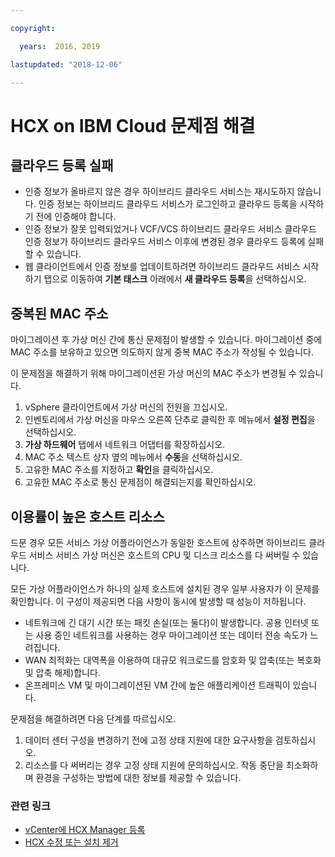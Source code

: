 ```yaml
---

copyright:

  years:  2016, 2019

lastupdated: "2018-12-06"

---
```

# HCX on IBM Cloud 문제점 해결

## 클라우드 등록 실패

* 인증 정보가 올바르지 않은 경우 하이브리드 클라우드 서비스는 재시도하지 않습니다. 인증 정보는 하이브리드 클라우드 서비스가 로그인하고 클라우드 등록을 시작하기 전에 인증해야 합니다. 
* 인증 정보가 잘못 입력되었거나 VCF/VCS 하이브리드 클라우드 서비스 클라우드 인증 정보가 하이브리드 클라우드 서비스 이후에 변경된 경우 클라우드 등록에 실패할 수 있습니다. 
* 웹 클라이언트에서 인증 정보를 업데이트하려면 하이브리드 클라우드 서비스 시작하기 탭으로 이동하여 **기본 태스크** 아래에서 **새 클라우드 등록**을 선택하십시오.

## 중복된 MAC 주소

마이그레이션 후 가상 머신 간에 통신 문제점이 발생할 수 있습니다. 마이그레이션 중에 MAC 주소를 보유하고 있으면 의도하지 않게 중복 MAC 주소가 작성될 수 있습니다. 

이 문제점을 해결하기 위해 마이그레이션된 가상 머신의 MAC 주소가 변경될 수 있습니다. 

1. vSphere 클라이언트에서 가상 머신의 전원을 끄십시오. 
2. 인벤토리에서 가상 머신을 마우스 오른쪽 단추로 클릭한 후 메뉴에서 **설정 편집**을 선택하십시오.
3. **가상 하드웨어** 탭에서 네트워크 어댑터를 확장하십시오. 
4. MAC 주소 텍스트 상자 옆의 메뉴에서 **수동**을 선택하십시오. 
5. 고유한 MAC 주소를 지정하고 **확인**을 클릭하십시오.
6. 고유한 MAC 주소로 통신 문제점이 해결되는지를 확인하십시오. 

## 이용률이 높은 호스트 리소스

드문 경우 모든 서비스 가상 어플라이언스가 동일한 호스트에 상주하면 하이브리드 클라우드 서비스 서비스 가상 머신은 호스트의 CPU 및 디스크 리소스를 다 써버릴 수 있습니다. 

모든 가상 어플라이언스가 하나의 실제 호스트에 설치된 경우 일부 사용자가 이 문제를 확인합니다. 이 구성이 제공되면 다음 사항이 동시에 발생할 때 성능이 저하됩니다. 
* 네트워크에 긴 대기 시간 또는 패킷 손실(또는 둘다)이 발생합니다. 공용 인터넷 또는 사용 중인 네트워크를 사용하는 경우 마이그레이션 또는 데이터 전송 속도가 느려집니다. 
* WAN 최적화는 대역폭을 이용하여 대규모 워크로드를 암호화 및 압축(또는 복호화 및 압축 해제)합니다. 
* 온프레미스 VM 및 마이그레이션된 VM 간에 높은 애플리케이션 트래픽이 있습니다. 

문제점을 해결하려면 다음 단계를 따르십시오. 

1. 데이터 센터 구성을 변경하기 전에 고정 상태 지원에 대한 요구사항을 검토하십시오. 
2. 리소스를 다 써버리는 경우 고정 상태 지원에 문의하십시오. 작동 중단을 최소화하며 환경을 구성하는 방법에 대한 정보를 제공할 수 있습니다. 

### 관련 링크

* [vCenter에 HCX Manager 등록](hcx-archi-reg-vcenter.html)
* [HCX 수정 또는 설치 제거](hcx-archi-mod-uninstall.html)
